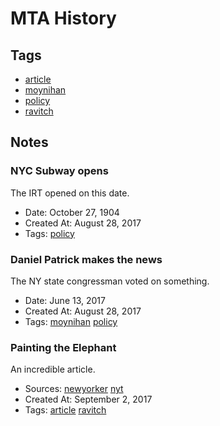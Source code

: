# MTA History
## Tags
- [article](tags/article.md)
- [moynihan](tags/moynihan.md)
- [policy](tags/policy.md)
- [ravitch](tags/ravitch.md)
## Notes
### NYC Subway opens

The IRT opened on this date.
- Date: October 27, 1904
- Created At: August 28, 2017
- Tags: [policy](tags/policy.md)
### Daniel Patrick makes the news

The NY state congressman voted on something.
- Date: June 13, 2017
- Created At: August 28, 2017
- Tags: [moynihan](tags/moynihan.md) [policy](tags/policy.md)
### Painting the Elephant

An incredible article.
- Sources: [newyorker](http://www.newyorker.com/) [nyt](http://www.nytimes.com/)
- Created At: September 2, 2017
- Tags: [article](tags/article.md) [ravitch](tags/ravitch.md)
